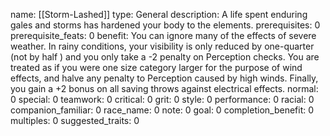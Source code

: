 name: [[Storm-Lashed]]
type: General
description: A life spent enduring gales and storms has hardened your body to the elements.
prerequisites: 0
prerequisite_feats: 0
benefit: You can ignore many of the effects of severe weather. In rainy conditions, your visibility is only reduced by one-quarter (not by half ) and you only take a -2 penalty on Perception checks. You are treated as if you were one size category larger for the purpose of wind effects, and halve any penalty to Perception caused by high winds. Finally, you gain a +2 bonus on all saving throws against electrical effects.
normal: 0
special: 0
teamwork: 0
critical: 0
grit: 0
style: 0
performance: 0
racial: 0
companion_familiar: 0
race_name: 0
note: 0
goal: 0
completion_benefit: 0
multiples: 0
suggested_traits: 0
